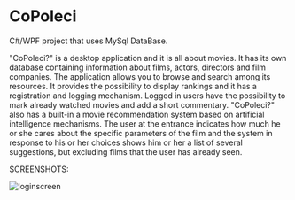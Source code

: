 # CoPoleci
C#/WPF project that uses MySql DataBase. 

"CoPoleci?" is a desktop application and it is all about movies. 
It has its own database containing information about films, actors, directors and film companies. 
The application allows you to browse and search among its resources. It provides the possibility to display rankings and
it has a registration and logging mechanism. Logged in users have the possibility to mark already watched movies and add a short commentary.
"CoPoleci?" also has a built-in a movie recommendation system based on artificial intelligence mechanisms. 
The user at the entrance indicates how much he or she cares about the specific parameters of the film 
and the system in response to his or her choices shows him or her a list of several suggestions, 
but excluding films that the user has already seen. 

SCREENSHOTS:

![loginscreen](https://user-images.githubusercontent.com/47063149/85290241-f6fc9b00-b498-11ea-8500-da2502fa339b.jpg)
